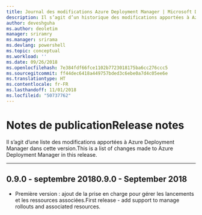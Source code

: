 ```yaml
---
title: Journal des modifications Azure Deployment Manager | Microsoft Docs
description: Il s’agit d’un historique des modifications apportées à Azure Deployment Manager dans la dernière version.
author: deveshguha
ms.author: deoletim
manager: sriramry
ms.manager: srirama
ms.devlang: powershell
ms.topic: conceptual
ms.workload: ''
ms.date: 09/26/2018
ms.openlocfilehash: 7e384fdf66fce1102b7723018175ba6cc276ccc5
ms.sourcegitcommit: ff44dec6418a449757bded3c6ebe0a7d4c05ee6e
ms.translationtype: HT
ms.contentlocale: fr-FR
ms.lasthandoff: 11/01/2018
ms.locfileid: "50737762"
---
```

# <a name="release-notes"></a><span data-ttu-id="4933b-103">Notes de publication</span><span class="sxs-lookup"><span data-stu-id="4933b-103">Release notes</span></span>

<span data-ttu-id="4933b-104">Il s’agit d’une liste des modifications apportées à Azure Deployment Manager dans cette version.</span><span class="sxs-lookup"><span data-stu-id="4933b-104">This is a list of changes made to Azure Deployment Manager in this release.</span></span>

---
## <a name="090---september-2018"></a><span data-ttu-id="4933b-105">0.9.0 - septembre 2018</span><span class="sxs-lookup"><span data-stu-id="4933b-105">0.9.0 - September 2018</span></span>
* <span data-ttu-id="4933b-106">Première version : ajout de la prise en charge pour gérer les lancements et les ressources associées.</span><span class="sxs-lookup"><span data-stu-id="4933b-106">First release - add support to manage rollouts and associated resources.</span></span>